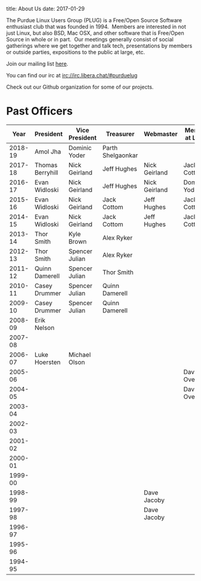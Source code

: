 title: About Us
date: 2017-01-29

The Purdue Linux Users Group (PLUG) is a Free/Open Source Software
enthusiast club that was founded in 1994.  Members are interested in not just Linux, but also
BSD, Mac OSX, and other software that is Free/Open Source in whole or in
part.  Our meetings generally consist of social gatherings where we get
together and talk tech, presentations by members or outside parties,
expositions to the public at large, etc.

Join our mailing list [here](https://groups.google.com/forum/#!forum/purduelug/join).

You can find our irc at <a href="irc://irc.libera.chat/#purduelug">irc://irc.libera.chat/#purduelug</a>

Check out our Github organization for some of our projects.


# Past Officers

|    Year | President        | Vice President | Treasurer        | Webmaster     | Member at Large |
|---------|------------------|----------------|------------------|---------------|-----------------|
| 2018-19 | Amol Jha         | Dominic Yoder  | Parth Shelgaonkar|               |                 |
| 2017-18 | Thomas Berryhill | Nick Geirland  | Jeff Hughes      | Nick Geirland | Jack Cottom     |
| 2016-17 | Evan Widloski    | Nick Geirland  | Jeff Hughes      | Nick Geirland | Dominic Yoder   |
| 2015-16 | Evan Widloski    | Nick Geirland  | Jack Cottom      | Jeff Hughes   | Jack Cottom     |
| 2014-15 | Evan Widloski    | Nick Geirland  | Jack Cottom      | Jeff Hughes   | Jack Cottom     |
| 2013-14 | Thor Smith       | Kyle Brown     | Alex Ryker       |               |                 |
| 2012-13 | Thor Smith       | Spencer Julian | Alex Ryker       |               |                 |
| 2011-12 | Quinn Damerell   | Spencer Julian | Thor Smith       |               |                 |
| 2010-11 | Casey Drummer    | Spencer Julian | Quinn Damerell   |               |                 |
| 2009-10 | Casey Drummer    | Spencer Julian | Quinn Damerell   |               |                 |
| 2008-09 | Erik Nelson      |                |                  |               |                 |
| 2007-08 |                  |                |                  |               |                 |
| 2006-07 | Luke Hoersten    | Michael Olson  |                  |               |                 |
| 2005-06 |                  |                |                  |               | David Overcash  |
| 2004-05 |                  |                |                  |               | David Overcash  |
| 2003-04 |                  |                |                  |               |                 |
| 2002-03 |                  |                |                  |               |                 |
| 2001-02 |                  |                |                  |               |                 |
| 2000-01 |                  |                |                  |               |                 |
| 1999-00 |                  |                |                  |               |                 |
| 1998-99 |                  |                |                  | Dave Jacoby   |                 |
| 1997-98 |                  |                |                  | Dave Jacoby   |                 |
| 1996-97 |                  |                |                  |               |                 |
| 1995-96 |                  |                |                  |               |                 |
| 1994-95 |                  |                |                  |               |                 |


























